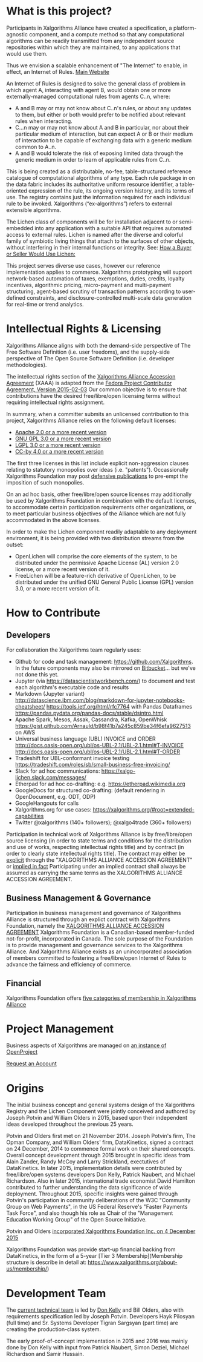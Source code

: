 # What is this project?

Participants in Xalgorithms Alliance have created a specification, a
platform-agnostic component, and a compute method so that any
computational algorithms can be readily transmitted from any
independent source repositories within which they are maintained, to
any applications that would use them.

Thus we envision a scalable enhancement of "The Internet" to enable,
in effect, an Internet of Rules. [Main
Website](https://www.xalgorithms.org/)

An Internet of Rules is designed to solve the general class of problem
in which agent A, interacting with agent B, would obtain one or more
externally-managed computational rules from agents C..n, where:

* A and B may or may not know about C..n's rules, or about any updates
  to them, but either or both would prefer to be notified about
  relevant rules when interacting.
* C...n may or may not know about A and B in particular, nor about
  their particular medium of interaction, but can expect A or B or
  their medium of interaction to be capable of exchanging data with a
  generic medium common to A..n.
* A and B would tolerate the risk of exposing limited data through the
  generic medium in order to learn of applicable rules from C..n.

This is being created as a distributable, no-fee, table-structured
reference catalogue of computational algorithms of any type. Each rule
package in on the data fabric includes its authoritative uniform
resource identifier, a table-oriented expression of the rule, its
ongoing version history, and its terms of use. The registry contains
just the information required for each individual rule to be
invoked. Xalgorithms (“ex-algorithms”) refers to external extensible
algorithms.

The Lichen class of components will be for installation adjacent to or
semi-embedded into any application with a suitable API that requires
automated access to external rules. Lichen is named after the diverse
and colorful family of symbiotic living things that attach to the
surfaces of other objects, without interfering in their internal
functions or integrity. See: [How a Buyer or Seller Would Use
Lichen:](https://github.com/Xalgorithms/xa-arch/wiki/How-a-Buyer-or-Seller-Would-Use-Lichen)

This project serves diverse use cases, however our reference
implementation applies to commerce. Xalgorithms prototyping will
support network-based automation of taxes, exemptions, duties,
credits, loyalty incentives, algorithmic pricing, micro-payment and
multi-payment structuring, agent-based scrutiny of transaction
patterns according to user-defined constraints, and
disclosure-controlled multi-scale data generation for real-time or
trend analytics.

# Intellectual Rights & Licensing

Xalgorithms Alliance aligns with both the demand-side perspective of
The Free Software Definition (i.e. user freedoms), and the supply-side
perspective of The Open Source Software Definition (i.e. developer
methodologies).

The intellectual rights section of the [Xalgorithms Alliance Accession
Agreement](https://www.xalgorithms.org/about-us/membership/) (XAAA) is
adapted from the [Fedora Project Contributor Agreement, Version
2015-02-03](https://fedoraproject.org/wiki/Legal:Fedora_Project_Contributor_Agreement?rd=Legal:FPCA)
Our common objective is to ensure that contributions have the desired
free/libre/open licensing terms without requiring intellectual rights
assignment.

In summary, when a committer submits an unlicensed contribution to
this project, Xalgorithms Alliance relies on the following default
licenses:

* [Apache 2.0 or a more recent version](https://www.apache.org/licenses/LICENSE-2.0)
* [GNU GPL 3.0 or a more recent version](https://www.gnu.org/licenses/gpl-3.0.en.html)
* [LGPL 3.0 or a more recent version](https://www.gnu.org/licenses/lgpl.html)
* [CC-by 4.0 or a more recent version](https://creativecommons.org/licenses/by/4.0/)

The first three licenses in this list include explicit non-aggression
clauses relating to statutory monopolies over ideas
(i.e. "patents"). Occassionally Xalgorithms Foundation may post
[defensive publications](http://www.defensivepublications.org/) to
pre-empt the imposition of such monopolies.

On an ad hoc basis, other free/libre/open source licenses may
additionally be used by Xalgorithms Foundation in combination with the
default licenses, to accommodate certain participation requirements
other organizations, or to meet particular business objectives of the
Alliance which are not fully accommodated in the above licenses.

In order to make the Lichen component readily adaptable to any
deployment environment, it is being provided with two distribution
streams from the outset:

* OpenLichen will comprise the core elements of the system, to be
  distributed under the permissive Apache License (AL) version 2.0
  license, or a more recent version of it.
* FreeLichen will be a feature-rich derivative of OpenLichen, to be
  distributed under the unified GNU General Public License (GPL)
  version 3.0, or a more recent version of it.

# How to Contribute

## Developers

For collaboration the Xalgorithms team regularly uses:

* Github for code and task management: https://github.com/Xalgorithms. In the future components may also be mirrored on [Bitbucket](https://bitbucket.org/)... but we've not done this yet.
* Jupyter (via https://datascientistworkbench.com/) to document and test each algorithm's executable code and results 
* Markdown (Jupyter variant) http://datascience.ibm.com/blog/markdown-for-jupyter-notebooks-cheatsheet/  https://tools.ietf.org/html/rfc7764 with Pandas Dataframes https://pandas.pydata.org/pandas-docs/stable/dsintro.html
* Apache Spark, Mesos, Assak, Cassandra, Kafka, OpenWhisk https://gist.github.com/Arnauld/b98f41b7a245c859be34f6efa9627513 on AWS
* Universal business language (UBL) INVOICE and ORDER http://docs.oasis-open.org/ubl/os-UBL-2.1/UBL-2.1.html#T-INVOICE  http://docs.oasis-open.org/ubl/os-UBL-2.1/UBL-2.1.html#T-ORDER
* Tradeshift for UBL-conformant invoice testing https://tradeshift.com/roles/sb/small-business-free-invoicing/
* Slack for ad hoc communications: https://xalgo-lichen.slack.com/messages/ 
* Etherpad for ad hoc co-drafting: e.g. https://etherpad.wikimedia.org
* GoogleDocs for structured co-drafting: (default rendering in OpenDocument, e.g. ODT, ODP)
* GoogleHangouts for calls
* Xalgorithms.org for use cases: https://xalgorithms.org/#root=extended-capabilities
* Twitter @xalgorithms (140+ followers); @xalgo4trade (360+ followers)

Participation in technical work of Xalgorithms Alliance is by
free/libre/open source licensing (in order to state terms and
conditions for the distribution and use of works, respecting
intellectual rights title) and by contract (in order to clearly state
intellectual rights title). The contract may either be
[explicit](https://www.xalgorithms.org/about-us/membership/) through
the "XALGORITHMS ALLIANCE ACCESSION AGREEMENT" or [implied in
fact](https://www.law.cornell.edu/wex/contract_implied_in_fact)
Participating under an implied contract shall always be assumed as
carrying the same terms as the XALGORITHMS ALLIANCE ACCESSION
AGREEMENT.

## Business Management & Governance

Participation in business management and governance of Xalgorithms
Alliance is structured through an explict contract with Xalgorithms
Foundation, namely the [XALGORITHMS ALLIANCE ACCESSION
AGREEMENT](https://www.xalgorithms.org/about-us/membership/)
Xalgorithms Foundation is a Canadian-based member-funded not-for-profit, incorporated in Canada. The sole purpose of the Foundation is to provide management and governance services to the Xalgorithms Alliance. And Xalgorithms Alliance exists as an unincorporated association of members committed to fostering a free/libre/open Internet of Rules to advance the fairness and efficiency of commerce.  

## Financial

Xalgorithms Foundation offers [five categories of membership in
Xalgorithms Alliance](https://xalgorithms.org/participate/)

# Project Management

Business aspects of Xalgorithms are managed on [an instance of OpenProject](https://worksite.xalgorithms.org)

[Request an Account](https://worksite.xalgorithms.org/account/register)

# Origins

The initial business concept and general systems design of the
Xalgorithms Registry and the Lichen Component were jointly conceived
and authored by Joseph Potvin and William Olders in 2015, based upon
their independent ideas developed throughout the previous 25 years.

Potvin and Olders first met on 21 November 2014. Joseph Potvin's firm,
The Opman Company, and William Olders' firm, DataKinetics, signed a
contract on 24 December, 2014 to commence formal work on their shared
concepts. Overall concept development through 2015 brought in specific
ideas from Alain Zander, Randy McCoy and Larry Strickland, exectutives
of DataKinetics. In later 2015, implementation details were
contributed by free/libre/open systems developers Don Kelly, Patrick
Naubert, and Michael Richardson. Also in later 2015, international
trade economist David Hamilton contributed to further understanding
the data significance of wide deployment. Throughout 2015, specific
insights were gained through Potvin's participation in community
deliberations of the W3C "Community Group on Web Payments", in the US
Federal Reserve's "Faster Payments Task Force", and also though his
role as Chair of the "Management Education Working Group" of the Open
Source Initiative.

Potvin and Olders [incorporated Xalgorithms Foundation Inc. on 4
December
2015](https://www.ic.gc.ca/app/scr/cc/CorporationsCanada/fdrlCrpDtls.html?corpId=9537775&V_TOKEN=1458033564814&crpNm=xalgorithms&crpNmbr=&bsNmbr=)

Xalgorithms Foundation was provide start-up financial backing from
DataKinetics, in the form of a 5-year [Tier 3 Membership](Membership
structure is describe in detail at:
https://www.xalgorithms.org/about-us/membership/)

# Development Team

The [current technical team](./contributing/process.md) is led by [Don
Kelly](http://github.com/karfai) and Bill Olders, also with
requirements specification led by Joseph Potvin. Developers Hayk
Pilosyan (full time) and Sr. Systems Developer Tigran Sargsyan (part
time) are creating the production-class system.

The early proof-of-concept implementation in 2015 and 2016 was mainly
done by Don Kelly with input from Patrick Naubert, Simon Deziel,
Michael Richardson and Samir Hussain.

